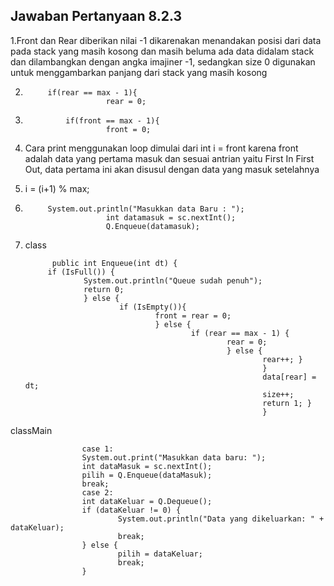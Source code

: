 ## Jawaban Pertanyaan 8.2.3
 1.Front dan Rear diberikan nilai -1 dikarenakan menandakan posisi dari data pada stack yang masih kosong dan masih beluma ada data didalam stack dan dilambangkan dengan angka imajiner -1, sedangkan size 0 digunakan untuk menggambarkan panjang dari stack yang masih kosong
 
2.          if(rear == max - 1){
                         rear = 0;
                         
3.              if(front == max - 1){
                         front = 0;      
                         
4. Cara print menggunakan loop dimulai dari int i = front karena front adalah data yang pertama masuk dan sesuai antrian yaitu First In First Out, data pertama ini akan disusul dengan data yang masuk setelahnya

5.  i = (i+1) % max;

6.          System.out.println("Masukkan data Baru : ");
                         int datamasuk = sc.nextInt();
                         Q.Enqueue(datamasuk);
                         
7. class

             public int Enqueue(int dt) { 
            if (IsFull()) { 
                    System.out.println("Queue sudah penuh"); 
                    return 0; 
                    } else { 
                            if (IsEmpty()){ 
                                    front = rear = 0; 
                                    } else { 
                                            if (rear == max - 1) { 
                                                    rear = 0; 
                                                    } else { 
                                                            rear++; } 
                                                            } 
                                                            data[rear] = dt; 
                                                            size++; 
                                                            return 1; } 
                                                            }
                                                            
classMain

                    case 1:
                    System.out.print("Masukkan data baru: ");
                    int dataMasuk = sc.nextInt();
                    pilih = Q.Enqueue(dataMasuk);
                    break;
                    case 2:
                    int dataKeluar = Q.Dequeue();
                    if (dataKeluar != 0) {
                            System.out.println("Data yang dikeluarkan: " + dataKeluar);
                            break;
                    } else {
                            pilih = dataKeluar;
                            break;
                    }
